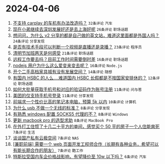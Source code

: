 # 2024-04-06

1. [不支持 carplay 的车机有办法改造吗？](https://www.v2ex.com/t/1029959) `32条评论` `汽车`
1. [现在小弟继续去深圳发展好还是去上海好呢](https://www.v2ex.com/t/1029968) `26条评论` `职场话题`
1. [想问问，为什么 v2 分享的都是自己做的英文站，难道这里面都是外国人吗？](https://www.v2ex.com/t/1029957) `24条评论` `分享发现`
1. [是否有技术手段可以判断一个视频是直播还是录播？](https://www.v2ex.com/t/1029961) `23条评论` `程序员`
1. [清明节加班两天是何感受](https://www.v2ex.com/t/1029956) `21条评论` `职场话题`
1. [远程工作要去吗？目前工作时间需要倒时差](https://www.v2ex.com/t/1029983) `16条评论` `职场话题`
1. [nodejs 用户为什么这么爱变来变去呢？](https://www.v2ex.com/t/1029981) `16条评论` `Node.js`
1. [开个二手高档家具城有没有发展空间？](https://www.v2ex.com/t/1029986) `14条评论` `随想`
1. [有国内 HSBC 的人么....难道国内 HSBC 长假都是不按国家安排休的？](https://www.v2ex.com/t/1029978) `12条评论` `职场话题`
1. [如何大批量获取手机号和对应的验证码作为账号注册](https://www.v2ex.com/t/1030002) `11条评论` `问与答`
1. [美团的仅支持手机号登录](https://www.v2ex.com/t/1029996) `11条评论` `分享发现`
1. [前端求一个性价比高的笔记本电脑，预算 5k 以内](https://www.v2ex.com/t/1029991) `10条评论` `计算机`
1. [为什么 usb 不做一个无线的标准？](https://www.v2ex.com/t/1030003) `8条评论` `分享发现`
1. [有熟悉 windows 配置 SOCKS5 代理的不？](https://www.v2ex.com/t/1029982) `8条评论` `Windows`
1. [更新 macbook pro 的选型求助](https://www.v2ex.com/t/1029974) `8条评论` `MacBook Pro`
1. [在外打工住惯了十几二十平方的单间，感觉买个 50 平的房子一个人住能爽死](https://www.v2ex.com/t/1030005) `7条评论` `生活`
1. [谈谈国产私有云极空间](https://www.v2ex.com/t/1029998) `7条评论` `NAS`
1. [[兼职前端] 需要一个 web 页面开发工程师合作（长期有各种业务，希望可以有能长期合作的朋友）](https://www.v2ex.com/t/1029990) `7条评论` `酷工作`
1. [特斯拉受国内车企价格战影响，有望降价至 10w 以下吗？](https://www.v2ex.com/t/1029994) `6条评论` `汽车`
